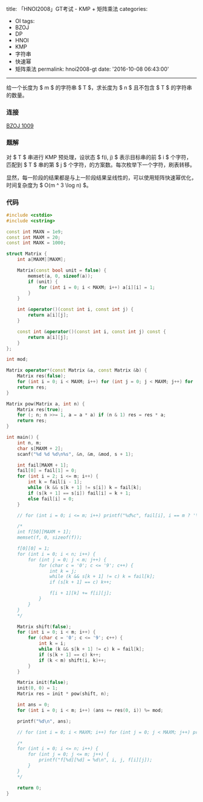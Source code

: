 title: 「HNOI2008」GT考试 - KMP + 矩阵乘法
categories:
  - OI
tags:
  - BZOJ
  - DP
  - HNOI
  - KMP
  - 字符串
  - 快速幂
  - 矩阵乘法
permalink: hnoi2008-gt
date: '2016-10-08 06:43:00'
---

给一个长度为 $ m $ 的字符串 $ T $，求长度为 $ n $ 且不包含 $ T $ 的字符串的数量。

<!-- more -->

### 连接

[BZOJ 1009](http://www.lydsy.com/JudgeOnline/problem.php?id=1009)

### 题解

对 $ T $ 串进行 KMP 预处理，设状态 $ f(i, j) $ 表示目标串的前 $ i $ 个字符，匹配到 $ T $ 串的第 $ j $ 个字符，的方案数。每次枚举下一个字符，刷表转移。

显然，每一阶段的结果都是与上一阶段结果呈线性的，可以使用矩阵快速幂优化，时间复杂度为 $ O(m ^ 3 \log n) $。

### 代码

```cpp
#include <cstdio>
#include <cstring>

const int MAXN = 1e9;
const int MAXM = 20;
const int MAXK = 1000;

struct Matrix {
    int a[MAXM][MAXM];

    Matrix(const bool unit = false) {
        memset(a, 0, sizeof(a));
        if (unit) {
            for (int i = 0; i < MAXM; i++) a[i][i] = 1;
        }
    }

    int &operator()(const int i, const int j) {
        return a[i][j];
    }

    const int &operator()(const int i, const int j) const {
        return a[i][j];
    }
};

int mod;

Matrix operator*(const Matrix &a, const Matrix &b) {
    Matrix res(false);
    for (int i = 0; i < MAXM; i++) for (int j = 0; j < MAXM; j++) for (int k = 0; k < MAXM; k++) (res(i, j) += a(i, k) * b(k, j)) %= mod;
    return res;
}

Matrix pow(Matrix a, int n) {
    Matrix res(true);
    for (; n; n >>= 1, a = a * a) if (n & 1) res = res * a;
    return res;
}

int main() {
    int n, m;
    char s[MAXM + 2];
    scanf("%d %d %d\n%s", &n, &m, &mod, s + 1);

    int fail[MAXM + 1];
    fail[0] = fail[1] = 0;
    for (int i = 2; i <= m; i++) {
        int k = fail[i - 1];
        while (k && s[k + 1] != s[i]) k = fail[k];
        if (s[k + 1] == s[i]) fail[i] = k + 1;
        else fail[i] = 0;
    }

    // for (int i = 0; i <= m; i++) printf("%d%c", fail[i], i == m ? '\n' : ' ');

    /*
    int f[50][MAXM + 1];
    memset(f, 0, sizeof(f));

    f[0][0] = 1;
    for (int i = 0; i < n; i++) {
        for (int j = 0; j < m; j++) {
            for (char c = '0'; c <= '9'; c++) {
                int k = j;
                while (k && s[k + 1] != c) k = fail[k];
                if (s[k + 1] == c) k++;

                f[i + 1][k] += f[i][j];
            }
        }
    }
    */

    Matrix shift(false);
    for (int i = 0; i < m; i++) {
        for (char c = '0'; c <= '9'; c++) {
            int k = i;
            while (k && s[k + 1] != c) k = fail[k];
            if (s[k + 1] == c) k++;
            if (k < m) shift(i, k)++;
        }
    }

    Matrix init(false);
    init(0, 0) = 1;
    Matrix res = init * pow(shift, n);

    int ans = 0;
    for (int i = 0; i < m; i++) (ans += res(0, i)) %= mod;

    printf("%d\n", ans);

    // for (int i = 0; i < MAXM; i++) for (int j = 0; j < MAXM; j++) printf("%d%c", res(i, j), j == MAXM - 1 ? '\n' : ' ');

    /*
    for (int i = 0; i <= n; i++) {
        for (int j = 0; j <= m; j++) {
            printf("f[%d][%d] = %d\n", i, j, f[i][j]);
        }
    }
    */

    return 0;
}
```